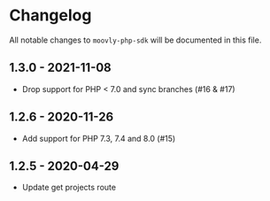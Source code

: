 # Changelog

All notable changes to `moovly-php-sdk` will be documented in this file.

## 1.3.0 - 2021-11-08

- Drop support for PHP < 7.0 and sync branches (#16 & #17)

## 1.2.6 - 2020-11-26

- Add support for PHP 7.3, 7.4 and 8.0 (#15)

## 1.2.5 - 2020-04-29

- Update get projects route

